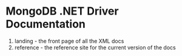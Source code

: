 # MongoDB .NET Driver Documentation

 1. landing - the front page of all the XML docs
 2. reference - the reference site for the current version of the docs
